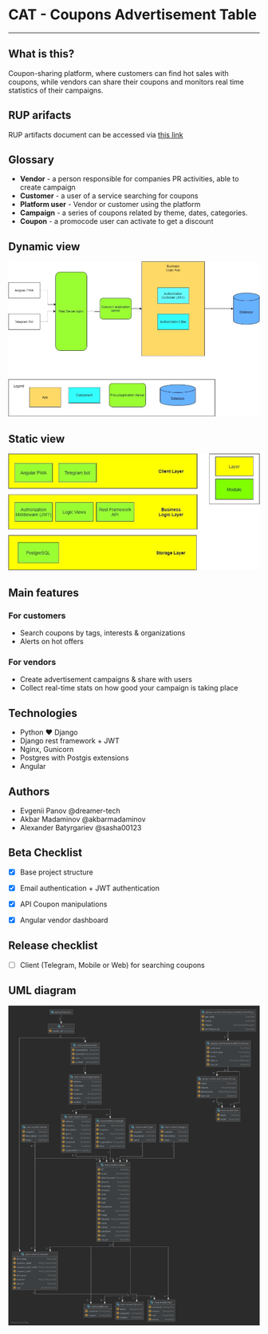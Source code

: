 # CAT - **C**oupons **A**dvertisement **T**able

----

## What is this?

Coupon-sharing platform, where customers can find hot sales with coupons, while vendors can share their coupons and
monitors real time statistics of their campaigns.

## RUP arifacts

RUP artifacts document can be accessed via [this link](https://docs.google.com/document/d/1gP8MP3MpDAbje775VQPVcoORg-JKeUrckKbF0LiK6bM/edit#)

## Glossary

- **Vendor** - a person responsible for companies PR activities, able to create campaign
- **Customer** - a user of a service searching for coupons
- **Platform user** - Vendor or customer using the platform
- **Campaign** - a series of coupons related by theme, dates, categories.
- **Coupon** - a promocode user can activate to get a discount

## Dynamic view

![](dynamic-view.jpg) 

## Static view

![](static-view.jpg)

## Main features

### For customers

- Search coupons by tags, interests & organizations
- Alerts on hot offers

### For vendors

- Create advertisement campaigns & share with users
- Collect real-time stats on how good your campaign is taking place

## Technologies

- Python ❤ Django
- Django rest framework + JWT
- Nginx, Gunicorn
- Postgres with Postgis extensions
- Angular

## Authors

- Evgenii Panov @dreamer-tech
- Akbar Madaminov @akbarmadaminov
- Alexander Batyrgariev @sasha00123

## Beta Checklist

- [x] Base project structure

- [x] Email authentication + JWT authentication

- [x] API Coupon manipulations

- [x] Angular vendor dashboard

## Release checklist

- [ ] Client (Telegram, Mobile or Web) for searching coupons

## UML diagram

![UML diagram](cat_models.png)